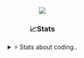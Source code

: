 <div align="center">
  
<p align="center">
  <img src="https://lanyard.cnrad.dev/api/1018290650602553364" />
</p>

### 📈Stats
<details>
    <summary> ⚡ Stats about coding.. </> </summary>
    <br/>

<!--START_SECTION:waka-->
![Code Time](http://img.shields.io/badge/Code%20Time-29%20hrs%2049%20mins-blue)

![Profile Views](http://img.shields.io/badge/Profile%20Views-24-blue)

**🐱 My GitHub Data** 

> 📦 955.1 kB Used in GitHub's Storage 
 > 
> 🏆 111 Contributions in the Year 2024
 > 
> 💼 Opted to Hire
 > 
> 📜 5 Public Repositories 
 > 
> 🔑 17 Private Repositories 
 > 
**I'm an Early 🐤** 

```text
🌞 Morning                34 commits          ██░░░░░░░░░░░░░░░░░░░░░░░   08.02 % 
🌆 Daytime                179 commits         ███████████░░░░░░░░░░░░░░   42.22 % 
🌃 Evening                170 commits         ██████████░░░░░░░░░░░░░░░   40.09 % 
🌙 Night                  41 commits          ██░░░░░░░░░░░░░░░░░░░░░░░   09.67 % 
```
📅 **I'm Most Productive on Sunday** 

```text
Monday                   23 commits          █░░░░░░░░░░░░░░░░░░░░░░░░   05.42 % 
Tuesday                  45 commits          ███░░░░░░░░░░░░░░░░░░░░░░   10.61 % 
Wednesday                72 commits          ████░░░░░░░░░░░░░░░░░░░░░   16.98 % 
Thursday                 67 commits          ████░░░░░░░░░░░░░░░░░░░░░   15.80 % 
Friday                   51 commits          ███░░░░░░░░░░░░░░░░░░░░░░   12.03 % 
Saturday                 71 commits          ████░░░░░░░░░░░░░░░░░░░░░   16.75 % 
Sunday                   95 commits          ██████░░░░░░░░░░░░░░░░░░░   22.41 % 
```


📊 **This Week I Spent My Time On** 

```text
🕑︎ Time Zone: Europe/Berlin

💬 Programming Languages: 
No Activity Tracked This Week

🔥 Editors: 
No Activity Tracked This Week

🐱‍💻 Projects: 
No Activity Tracked This Week

💻 Operating System: 
No Activity Tracked This Week
```

**I Mostly Code in JavaScript** 

```text
JavaScript               8 repos             ██████████░░░░░░░░░░░░░░░   38.10 % 
Lua                      4 repos             █████░░░░░░░░░░░░░░░░░░░░   19.05 % 
Python                   3 repos             ████░░░░░░░░░░░░░░░░░░░░░   14.29 % 
Makefile                 1 repo              █░░░░░░░░░░░░░░░░░░░░░░░░   04.76 % 
HTML                     1 repo              █░░░░░░░░░░░░░░░░░░░░░░░░   04.76 % 
```




 Last Updated on 21/08/2024 06:42:07 UTC
<!--END_SECTION:waka-->
</details>
